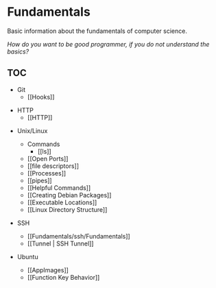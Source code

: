 # Fundamentals
Basic information about the fundamentals of computer science. 

*How do you want to be good programmer, if you do not understand the basics?*

## TOC
- Git
	* [[Hooks]]

* HTTP
	* [[HTTP]]
	
- Unix/Linux
     * Commands
		  * [[ls]] 
	 * [[Open Ports]]
	 * [[file descriptors]]
	 * [[Processes]]
	 * [[pipes]]
	 * [[Helpful Commands]]
	 * [[Creating Debian Packages]]
	 * [[Executable Locations]]
	 * [[Linux Directory Structure]]

- SSH
	* [[Fundamentals/ssh/Fundamentals]]
	* [[Tunnel | SSH Tunnel]]

- Ubuntu
	* [[AppImages]]
	* [[Function Key Behavior]]